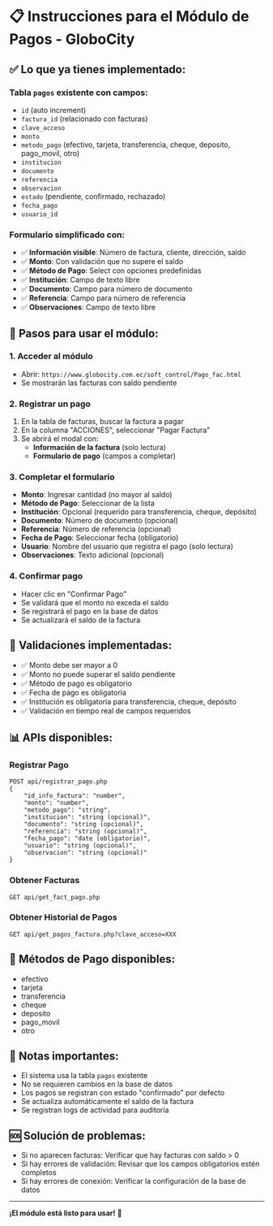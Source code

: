 # 📋 Instrucciones para el Módulo de Pagos - GloboCity

## ✅ **Lo que ya tienes implementado:**

### **Tabla `pagos` existente con campos:**
- `id` (auto increment)
- `factura_id` (relacionado con facturas)
- `clave_acceso` 
- `monto`
- `metodo_pago` (efectivo, tarjeta, transferencia, cheque, deposito, pago_movil, otro)
- `institucion`
- `documento`
- `referencia`
- `observacion`
- `estado` (pendiente, confirmado, rechazado)
- `fecha_pago`
- `usuario_id`

### **Formulario simplificado con:**
- ✅ **Información visible**: Número de factura, cliente, dirección, saldo
- ✅ **Monto**: Con validación que no supere el saldo
- ✅ **Método de Pago**: Select con opciones predefinidas
- ✅ **Institución**: Campo de texto libre
- ✅ **Documento**: Campo para número de documento
- ✅ **Referencia**: Campo para número de referencia
- ✅ **Observaciones**: Campo de texto libre

## 🚀 **Pasos para usar el módulo:**

### **1. Acceder al módulo**
- Abrir: `https://www.globocity.com.ec/soft_control/Pago_fac.html`
- Se mostrarán las facturas con saldo pendiente

### **2. Registrar un pago**
1. En la tabla de facturas, buscar la factura a pagar
2. En la columna "ACCIONES", seleccionar "Pagar Factura"
3. Se abrirá el modal con:
   - **Información de la factura** (solo lectura)
   - **Formulario de pago** (campos a completar)

 ### **3. Completar el formulario**
 - **Monto**: Ingresar cantidad (no mayor al saldo)
 - **Método de Pago**: Seleccionar de la lista
 - **Institución**: Opcional (requerido para transferencia, cheque, depósito)
 - **Documento**: Número de documento (opcional)
 - **Referencia**: Número de referencia (opcional)
 - **Fecha de Pago**: Seleccionar fecha (obligatorio)
 - **Usuario**: Nombre del usuario que registra el pago (solo lectura)
 - **Observaciones**: Texto adicional (opcional)

### **4. Confirmar pago**
- Hacer clic en "Confirmar Pago"
- Se validará que el monto no exceda el saldo
- Se registrará el pago en la base de datos
- Se actualizará el saldo de la factura

## 🔧 **Validaciones implementadas:**

 - ✅ Monto debe ser mayor a 0
 - ✅ Monto no puede superar el saldo pendiente
 - ✅ Método de pago es obligatorio
 - ✅ Fecha de pago es obligatoria
 - ✅ Institución es obligatoria para transferencia, cheque, depósito
 - ✅ Validación en tiempo real de campos requeridos

## 📊 **APIs disponibles:**

### **Registrar Pago**
 ```
 POST api/registrar_pago.php
 {
     "id_info_factura": "number",
     "monto": "number",
     "metodo_pago": "string",
     "institucion": "string (opcional)",
     "documento": "string (opcional)",
     "referencia": "string (opcional)",
     "fecha_pago": "date (obligatorio)",
     "usuario": "string (opcional)",
     "observacion": "string (opcional)"
 }
 ```

### **Obtener Facturas**
```
GET api/get_fact_pago.php
```

### **Obtener Historial de Pagos**
```
GET api/get_pagos_factura.php?clave_acceso=XXX
```

## 🎯 **Métodos de Pago disponibles:**
- efectivo
- tarjeta
- transferencia
- cheque
- deposito
- pago_movil
- otro

## 📝 **Notas importantes:**
- El sistema usa la tabla `pagos` existente
- No se requieren cambios en la base de datos
- Los pagos se registran con estado "confirmado" por defecto
- Se actualiza automáticamente el saldo de la factura
- Se registran logs de actividad para auditoría

## 🆘 **Solución de problemas:**
- Si no aparecen facturas: Verificar que hay facturas con saldo > 0
- Si hay errores de validación: Revisar que los campos obligatorios estén completos
- Si hay errores de conexión: Verificar la configuración de la base de datos

---

**¡El módulo está listo para usar!** 🎉
